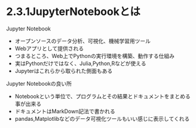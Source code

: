 # 2.3.1JupyterNotebookとは

Jupyter Notebook<br>
* オープンソースのデータ分析、可視化、機械学習用ツール
* Webアプリとして提供される
* つまるところ、Web上でPythonの実行環境を構築、動作する仕組み
* 実はPythonだけではなく、Julia,Python,Rなどが使える
* Jupyterはこれらから取られた側面もある

Jupyter Notebookの良い所<br>
* Notebookという単位で、プログラムとその結果とドキュメントをまとめる事が出来る
* ドキュメントはMarkDown記法で書かれる
* pandas,Matplotlibなどのデータ可視化ツールもいい感じに表示してくれる
